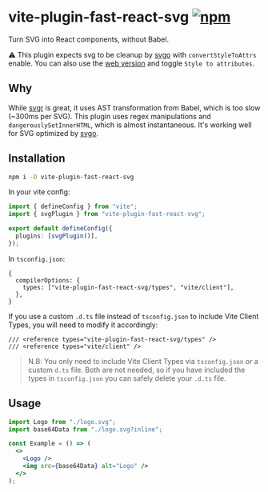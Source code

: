 # vite-plugin-fast-react-svg [![npm](https://img.shields.io/npm/v/vite-plugin-fast-react-svg)](https://www.npmjs.com/package/vite-plugin-fast-react-svg)

Turn SVG into React components, without Babel.

⚠️ This plugin expects svg to be cleanup by [svgo](https://github.com/svg/svgo) with `convertStyleToAttrs` enable. You can also use the [web version](https://jakearchibald.github.io/svgomg/) and toggle `Style to attributes`.

## Why

While [svgr](https://github.com/gregberge/svgr) is great, it uses AST transformation from Babel, which is too slow (~300ms per SVG). This plugin uses regex manipulations and `dangerouslySetInnerHTML`, which is almost instantaneous. It's working well for SVG optimized by [svgo](https://github.com/svg/svgo).

## Installation

```sh
npm i -D vite-plugin-fast-react-svg
```

In your vite config:

```ts
import { defineConfig } from "vite";
import { svgPlugin } from "vite-plugin-fast-react-svg";

export default defineConfig({
  plugins: [svgPlugin()],
});
```

In `tsconfig.json`:

```json5
{
  compilerOptions: {
    types: ["vite-plugin-fast-react-svg/types", "vite/client"],
  },
}
```

If you use a custom `.d.ts` file instead of `tsconfig.json` to include Vite Client Types, you will need to modify it accordingly:

```
/// <reference types="vite-plugin-fast-react-svg/types" />
/// <reference types="vite/client" />
```

> N.B: You only need to include Vite Client Types via `tsconfig.json` _or_ a custom `d.ts` file. Both are not needed, so if you have included the types in `tsconfig.json` you can safely delete your `.d.ts` file.

## Usage

```jsx
import Logo from "./logo.svg";
import base64Data from "./logo.svg?inline";

const Example = () => (
  <>
    <Logo />
    <img src={base64Data} alt="Logo" />
  </>
);
```
